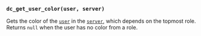 ### `dc_get_user_color(user, server)`

Gets the color of the [`user`](/values/user.md) in the [`server`](/values/server.md), which depends on the topmost role.
Returns `null` when the user has no color from a role.